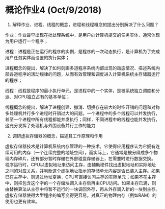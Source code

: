 # 概论作业4 (Oct/9/2018)

1.	解释作业、进程、线程的概念，进程和线程概念的提出分别解决了什么问题？

作业：作业最早出现在批处理系统中，是用户向计算机提交的任务实体，通常体现为用户运行一个程序；

进程：进程是正在运行的程序的实例，是程序的一次动态执行，是计算机为了完成用户任务实体而设置的执行实体；

进程概念的提出，解决了如何刻画多道程序系统内部出现的动态情况、描述系统内部各道程序的活动规律的问题，从而有效管理和调度进入计算机系统主存储器运行的程序；

线程：线程是程序的最小执行单元，是进程中的一个实体，是被系统独立调度和分派、对CPU独立占有的基本单位；

线程概念的提出，解决了进程创建、撤消、切换存在较大的时空开销的问题和对称多处理机并行多个进程时开销过大的问题。一个进程中的多个线程可以并发执行，甚至一个进程中所有线程都能并发执行；同样，不同进程中的线程也能并发执行，这充分发挥了处理机与外围设备并行工作的能力

2.	调研虚拟存储器的概念，描述其工作原理和作用

 虚拟存储器技术是计算机系统内存管理的一种技术，它使得应用程序认为它拥有连续可用的内存（一个连续完整的地址空间），而实际上，它通常是被分隔成多个物理内存碎片，还有部分暂时存储在外部磁盘存储器上，在需要时进行数据交换。
程序运行时，CPU以虚拟地址来访问主存，由辅助硬件找出虚拟地址和实际地址之间的对应关系，并判断这个虚拟地址指示的存储单元内容是否已装入主存。如果已在主存中，则通过地址变换，CPU可直接访问主存的实际单元；如果不在主存中，则把包含这个字的一个存储块调入主存后再由CPU访问。如果主存已满，则由替换算法从主存中将暂不运行的一块调回外存，再从外存调入新的一块到主存。
虚拟存储器使得大型程序的编写变得更容易，对真正的物理内存（例如RAM）的使用也更有效率。
